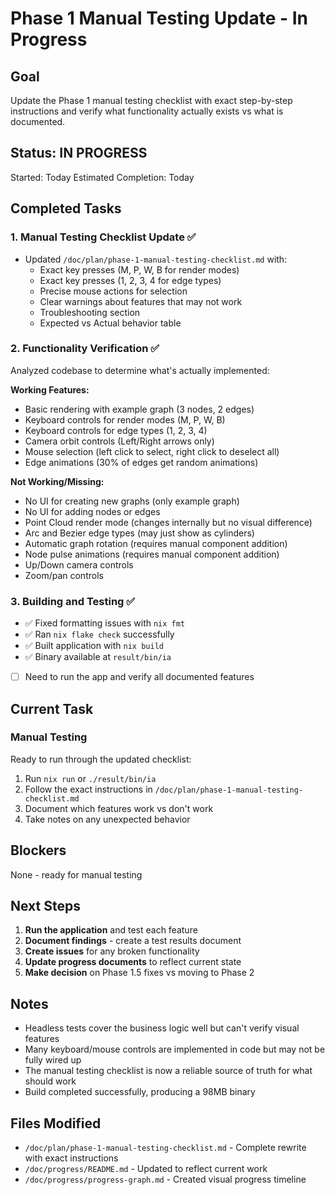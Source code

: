 # Phase 1 Manual Testing Update - In Progress

## Goal
Update the Phase 1 manual testing checklist with exact step-by-step instructions and verify what functionality actually exists vs what is documented.

## Status: IN PROGRESS
Started: Today
Estimated Completion: Today

## Completed Tasks

### 1. Manual Testing Checklist Update ✅
- Updated `/doc/plan/phase-1-manual-testing-checklist.md` with:
  - Exact key presses (M, P, W, B for render modes)
  - Exact key presses (1, 2, 3, 4 for edge types)
  - Precise mouse actions for selection
  - Clear warnings about features that may not work
  - Troubleshooting section
  - Expected vs Actual behavior table

### 2. Functionality Verification ✅
Analyzed codebase to determine what's actually implemented:

**Working Features:**
- Basic rendering with example graph (3 nodes, 2 edges)
- Keyboard controls for render modes (M, P, W, B)
- Keyboard controls for edge types (1, 2, 3, 4)
- Camera orbit controls (Left/Right arrows only)
- Mouse selection (left click to select, right click to deselect all)
- Edge animations (30% of edges get random animations)

**Not Working/Missing:**
- No UI for creating new graphs (only example graph)
- No UI for adding nodes or edges
- Point Cloud render mode (changes internally but no visual difference)
- Arc and Bezier edge types (may just show as cylinders)
- Automatic graph rotation (requires manual component addition)
- Node pulse animations (requires manual component addition)
- Up/Down camera controls
- Zoom/pan controls

### 3. Building and Testing ✅
- ✅ Fixed formatting issues with `nix fmt`
- ✅ Ran `nix flake check` successfully
- ✅ Built application with `nix build`
- ✅ Binary available at `result/bin/ia`
- [ ] Need to run the app and verify all documented features

## Current Task

### Manual Testing
Ready to run through the updated checklist:
1. Run `nix run` or `./result/bin/ia`
2. Follow the exact instructions in `/doc/plan/phase-1-manual-testing-checklist.md`
3. Document which features work vs don't work
4. Take notes on any unexpected behavior

## Blockers
None - ready for manual testing

## Next Steps

1. **Run the application** and test each feature
2. **Document findings** - create a test results document
3. **Create issues** for any broken functionality
4. **Update progress documents** to reflect current state
5. **Make decision** on Phase 1.5 fixes vs moving to Phase 2

## Notes

- Headless tests cover the business logic well but can't verify visual features
- Many keyboard/mouse controls are implemented in code but may not be fully wired up
- The manual testing checklist is now a reliable source of truth for what should work
- Build completed successfully, producing a 98MB binary

## Files Modified
- `/doc/plan/phase-1-manual-testing-checklist.md` - Complete rewrite with exact instructions
- `/doc/progress/README.md` - Updated to reflect current work
- `/doc/progress/progress-graph.md` - Created visual progress timeline

